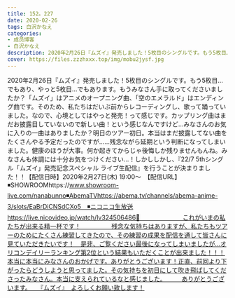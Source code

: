```yaml
---
title: 152。227
date: 2020-02-26
tags: 白沢かなえ
categories: 
- 成员博客
- 白沢かなえ
description: 2020年2月26日『ムズイ』発売しました！5枚目のシングルです。もう5枚目…でもあり、やっと5枚目…でもあります。もうみなさん手に取ってくださいましたか？「ムズイ」はアニメのオープニング曲、「空のエメラルド...
cover: https://files.zzzhxxx.top/img/mobu2jysf.jpg 
---
```


﻿2020年2月26日『ムズイ』発売しました！5枚目のシングルです。もう5枚目…でもあり、やっと5枚目…でもあります。もうみなさん手に取ってくださいましたか？「ムズイ」はアニメのオープニング曲、「空のエメラルド」はエンディング曲です。そのため、私たちはだいぶ前からレコーディングし、歌って踊っていました。なので、心境としてはやっと発売！って感じです。カップリング曲はまだお披露目していないので新しい曲！という感じなんですけど…みなさんのお気に入りの一曲はありましたか？明日のツアー初日。本当はまだ披露してない曲をたくさんやる予定だったのですが……残念ながら延期という判断になってしまいました。健康のほうが大事。何か起きてからじゃ後悔しか残りませんもんね。みなさんも体調には十分お気をつけください…！しかししかし、『22/7 5thシングル「ムズイ」発売記念スペシャル ライブ生配信』を行うことが決まりました！！【配信日時】2020年2月27日(木) 19:00〜　【配信URL】◾️SHOWROOMhttps://www.showroom-live.com/nanabunno◾️AbemaTVhttps://abema.tv/channels/abema-anime-3/slots/EaBrDiCNSdCXo5　◾️ニコニコ生放送https://live.nicovideo.jp/watch/lv324506486🌸　　　　　　　これがいまの私たちが出来る精一杯です！　　　　　残念な気持ちはありますが、私たちもツアーのためにたくさん練習してきたので、その練習の成果を配信を通して皆さんに見ていただきたいです！　是非、ご覧ください最後になってしまいましたが…オリコンデイリーランキング第2位という結果もいただくことが出来ました！！！本当に本当にみなさんのおかげです。ありがとうございます！正直、前回より下がったらどうしようと思ってました。その気持ちを初日にして吹き飛ばしてくださったみなさん。本当に支えられているなと感じました。　　　ありがとうございます。　　『ムズイ』　よろしくお願い致します！


